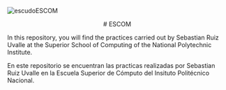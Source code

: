 ![escudoESCOM](https://github.com/4phr0d1t3/Escuela-Superior-de-Computo/assets/64220877/3b9f0447-18cc-4577-965b-f8d8ae9086c8)
<center>
	# ESCOM
</center>

In this repository, you will find the practices carried out by Sebastian Ruiz Uvalle at the Superior School of Computing of the National Polytechnic Institute.

En este repositorio se encuentran las practicas realizadas por Sebastian Ruiz Uvalle en la Escuela Superior de Cómputo del Insituto Politécnico Nacional.
